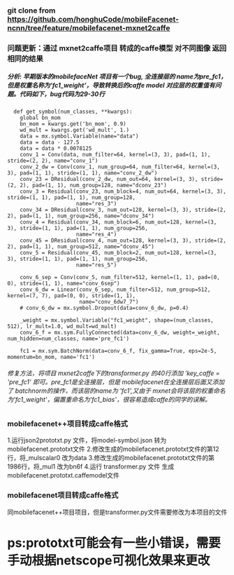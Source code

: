 ### git clone from https://github.com/honghuCode/mobileFacenet-ncnn/tree/feature/mobilefacenet-mxnet2caffe
### 问题更新：通过 mxnet2caffe项目 转成的caffe模型 对不同图像 返回相同的结果
##### 分析: 早期版本的mobilefaceNet 项目有一个bug, 全连接层的 name为pre_fc1，但是权重名称为‘fc1_weight’，导致转换后的caffe model 对应层的权重值有问题。代码如下，bug代码为29-30行
  
```
  def get_symbol(num_classes, **kwargs):
    global bn_mom
    bn_mom = kwargs.get('bn_mom', 0.9)
    wd_mult = kwargs.get('wd_mult', 1.)
    data = mx.symbol.Variable(name="data")
    data = data - 127.5
    data = data * 0.0078125
    conv_1 = Conv(data, num_filter=64, kernel=(3, 3), pad=(1, 1), stride=(2, 2), name="conv_1")
    conv_2_dw = Conv(conv_1, num_group=64, num_filter=64, kernel=(3, 3), pad=(1, 1), stride=(1, 1), name="conv_2_dw")
    conv_23 = DResidual(conv_2_dw, num_out=64, kernel=(3, 3), stride=(2, 2), pad=(1, 1), num_group=128, name="dconv_23")
    conv_3 = Residual(conv_23, num_block=4, num_out=64, kernel=(3, 3), stride=(1, 1), pad=(1, 1), num_group=128,
                      name="res_3")
    conv_34 = DResidual(conv_3, num_out=128, kernel=(3, 3), stride=(2, 2), pad=(1, 1), num_group=256, name="dconv_34")
    conv_4 = Residual(conv_34, num_block=6, num_out=128, kernel=(3, 3), stride=(1, 1), pad=(1, 1), num_group=256,
                      name="res_4")
    conv_45 = DResidual(conv_4, num_out=128, kernel=(3, 3), stride=(2, 2), pad=(1, 1), num_group=512, name="dconv_45")
    conv_5 = Residual(conv_45, num_block=2, num_out=128, kernel=(3, 3), stride=(1, 1), pad=(1, 1), num_group=256,
                      name="res_5")

    conv_6_sep = Conv(conv_5, num_filter=512, kernel=(1, 1), pad=(0, 0), stride=(1, 1), name="conv_6sep")
    conv_6_dw = Linear(conv_6_sep, num_filter=512, num_group=512, kernel=(7, 7), pad=(0, 0), stride=(1, 1),
                       name="conv_6dw7_7")
    # conv_6_dw = mx.symbol.Dropout(data=conv_6_dw, p=0.4)
    
    _weight = mx.symbol.Variable("fc1_weight", shape=(num_classes, 512), lr_mult=1.0, wd_mult=wd_mult)
    conv_6_f = mx.sym.FullyConnected(data=conv_6_dw, weight=_weight, num_hidden=num_classes, name='pre_fc1')
    
    fc1 = mx.sym.BatchNorm(data=conv_6_f, fix_gamma=True, eps=2e-5, momentum=bn_mom, name='fc1')
```
###### 修复方法，将项目 mxnet2caffe下的transformer.py 的40行添加 'key_caffe = 'pre_fc1' 即可。pre_fc1是全连接层，但是 mobilefacenet在全连接层后面又添加了 batchnorm的操作，而该层的name为 'fc1',又由于 mxnet会将该层的权重命名为'fc1_weight'，偏置重命名为'fc1_bias'，很容易造成caffe的同学的误解。

###  mobilefacenet++项目转成caffe格式

1.运行json2prototxt.py 文件，将model-symbol.json 转为mobilefacenet.prototxt文件
2.修改生成的mobilefacenet.prototxt文件的第12行，将_mulscalar0 改为data
3.修改生成的mobilefacenet.prototxt文件的第1986行，将_mul1 改为bn6f
4.运行 transformer.py 文件 生成mobilefacenet.prototxt.caffemodel文件

###  mobilefacenet项目转成caffe格式

同mobilefacenet++项目项目，但是transformer.py文件需要修改为本项目的文件

# ps:prototxt可能会有一些小错误，需要手动根据netscope可视化效果来更改
